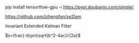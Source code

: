 <script type="text/javascript" src="http://cdn.mathjax.org/mathjax/latest/MathJax.js?
config=default"></script>
pip install tensorflow-gpu -i https://pypi.doubanio.com/simple/

https://github.com/izhengfan/se2lam

Invariant Extended Kalman Filter

$x=\frac{-b\pm\sqrt{b^2-4ac}}{2a}$

